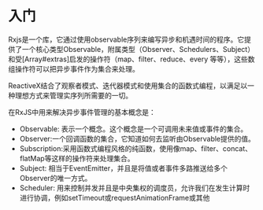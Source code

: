 # 入门

Rxjs是一个库，它通过使用observable序列来编写异步和机遇时间的程序。它提供了一个核心类型Observable，附属类型（Observer、Schedulers、Subject）和受\[Array\#extras\]启发的操作符（map、filter、reduce、every 等等），这些数组操作符可以把异步事件作为集合来处理。

ReactiveX结合了观察者模式、迭代器模式和使用集合的函数式编程，以满足以一种理想方式来管理实序列所需要的一切。

在RxJS中用来解决异步事件管理的基本概念是：

* Observable: 表示一个概念。这个概念是一个可调用未来值或事件的集合。
* Observer:一个回调函数的集合，它知道如何去监听由Observable提供的值。
* Subscription:采用函数式编程风格的纯函数，使用像map、filter、concat、flatMap等这样的操作符来处理集合。
* Subject: 相当于EventEmitter，并且是将值或者事件多路推送给多个Observer的唯一方式。
* Scheduler: 用来控制并发并且是中央集权的调度员，允许我们在发生计算时进行协调，例如setTimeout或requestAnimationFrame或其他



## 



